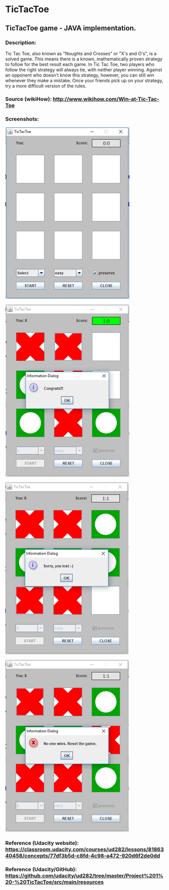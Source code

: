 # TicTacToe

## TicTacToe game - JAVA implementation.

### Description:

Tic Tac Toe, also known as "Noughts and Crosses" or "X's and O's", is a solved game. This means there is a known, mathematically proven strategy to follow for the best result each game. In Tic Tac Toe, two players who follow the right strategy will always tie, with neither player winning. Against an opponent who doesn't know this strategy, however, you can still win whenever they make a mistake. Once your friends pick up on your strategy, try a more difficult version of the rules.

### Source (wikiHow): http://www.wikihow.com/Win-at-Tic-Tac-Toe

### Screenshots:

![GUI](https://github.com/ikostan/TicTacToe/blob/master/src/images/screen1.PNG?raw=true "GUI screenshot")

![GUI](https://github.com/ikostan/TicTacToe/blob/master/src/images/screen2.PNG?raw=true "GUI screenshot")

![GUI](https://github.com/ikostan/TicTacToe/blob/master/src/images/screen3.PNG?raw=true "GUI screenshot")

![GUI](https://github.com/ikostan/TicTacToe/blob/master/src/images/screen4.PNG?raw=true "GUI screenshot")


### Reference (Udacity website): https://classroom.udacity.com/courses/ud282/lessons/8186340458/concepts/77df3b5d-c8fd-4c98-a472-920d6f2de0dd
### Reference (Udacity/GitHub): https://github.com/udacity/ud282/tree/master/Project%201%20-%20TicTacToe/src/main/resources

